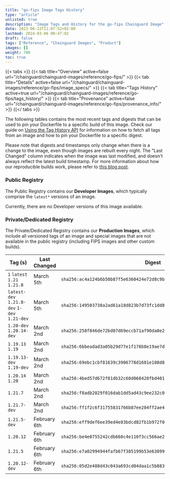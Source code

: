 ```yaml
---
title: "go-fips Image Tags History"
type: "article"
unlisted: true
description: "Image Tags and History for the go-fips Chainguard Image"
date: 2023-06-22T11:07:52+02:00
lastmod: 2024-03-06 00:47:02
draft: false
tags: ["Reference", "Chainguard Images", "Product"]
images: []
weight: 700
toc: true
---
```


{{< tabs >}}
{{< tab title="Overview" active=false url="/chainguard/chainguard-images/reference/go-fips/" >}}
{{< tab title="Details" active=false url="/chainguard/chainguard-images/reference/go-fips/image_specs/" >}}
{{< tab title="Tags History" active=true url="/chainguard/chainguard-images/reference/go-fips/tags_history/" >}}
{{< tab title="Provenance" active=false url="/chainguard/chainguard-images/reference/go-fips/provenance_info/" >}}
{{</ tabs >}}

The following tables contains the most recent tags and digests that can be used to pin your Dockerfile to a specific build of this image. Check our guide on [Using the Tag History API](/chainguard/chainguard-images/using-the-tag-history-api/) for information on how to fetch all tags from an image and how to pin your Dockerfile to a specific digest.

Please note that digests and timestamps only change when there is a change to the image, even though images are rebuilt every night. The "Last Changed" column indicates when the image was last modified, and doesn't always reflect the latest build timestamp. For more information about how our reproducible builds work, please refer to [this blog post](https://www.chainguard.dev/unchained/reproducing-chainguards-reproducible-image-builds).

### Public Registry
The Public Registry contains our **Developer Images**, which typically comprise the `latest*` versions of an image.

Currently, there are no Developer versions of this image available.

### Private/Dedicated Registry
The Private/Dedicated Registry contains our **Production Images**, which include all versioned tags of an image and special images that are not available in the public registry (including FIPS images and other custom builds).

| Tag (s)                                       | Last Changed | Digest                                                                    |
|-----------------------------------------------|--------------|---------------------------------------------------------------------------|
|  `1` `latest` `1.21` `1.21.8`                 | March 5th    | `sha256:ac4a124b6b50b87f5e6360424e72d8c9bc6a1d527bfc62d6c3dfcf2ea779165a` |
|  `latest-dev` `1.21.8-dev` `1-dev` `1.21-dev` | March 5th    | `sha256:149503738a2ad61a18d823b7d73fc1dd81e41b32b420385c81c0652e6dc96104` |
|  `1.20-dev` `1.20.14-dev`                     | March 2nd    | `sha256:258f846de72bd07d69eccb71af90da0e251e6a2d7632de2a34d99238fc43b017` |
|  `1.19.13` `1.19`                             | March 2nd    | `sha256:6bbeadad3a05b29d77e1f178b8e19ae7d30a7ae0666028b316df4b98e3ae64a6` |
|  `1.19.13-dev` `1.19-dev`                     | March 2nd    | `sha256:69ebc1cbf81639c3906778d1681e108d8404bcb4b15ccfb40e044b2cb6d22dd5` |
|  `1.20.14` `1.20`                             | March 2nd    | `sha256:4bed57d672f81db32c60d068420fbd40129bcba0e051bfcfde38d3b5ea53e10f` |
|  `1.21.7`                                     | March 2nd    | `sha256:f8adb2029f016dab1dd5ad43c9ee232c0d1bd7784e7441ede8560d34a511587d` |
|  `1.21.7-dev`                                 | March 2nd    | `sha256:ff1f2c6f31755831766b87ee284ff2ae4162dd785ab056aa0d09459d525eaf6c` |
|  `1.21.5-dev`                                 | February 6th | `sha256:eff9def6ee39ed4e83bdcd82fb1b972f0b36bc813d2314c73823a09425672ff4` |
|  `1.20.12`                                    | February 6th | `sha256:be4e0755242cdb660c4e110f3cc566ae2f1084a1ceab5472ae89262c9159cbd4` |
|  `1.21.5`                                     | February 6th | `sha256:e7a02994944fafb67f385199b53e63099bdc33edb1b62a0414e0e33577ce58b4` |
|  `1.20.12-dev`                                | February 6th | `sha256:05d2e488d43c043a693cd04daa1c5b8832503b2d23f21dee8582e63f9c745801` |

